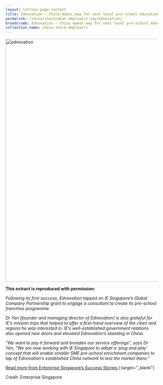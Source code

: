 ```yaml
---
layout: leftnav-page-content
title: Ednovation – China makes way for next level pre-school education
permalink: /china/share/what-employers-say/ednovation/
breadcrumb: Ednovation – China makes way for next level pre-school education
collection_name: china-share-employers
---
```


<img src="\images\china-employers\ednovation.jpg" alt="ednovation" style="width:800px;" />

**This extract is reproduced with permission:**

*Following its first success, Ednovation tapped on IE Singapore’s Global Company Partnership grant to engage a consultant to create its pre-school franchise programme.*

*Dr Yen [founder and managing director of Ednovation] is also grateful for IE’s mission trips that helped to offer a first-hand overview of the cities and regions he was interested in. IE’s well-established government relations also opened new doors and elevated Ednovation’s standing in China.*

*“We want to pay it forward and broaden our service offerings”, says Dr Yen, “We are now working with IE Singapore to adopt a ‘plug and play’ concept that will enable smaller SME pre-school enrichment companies to tap of Ednovation’s established China network to test the market there.”*

[Read more from Enterprise Singapore’s Success Stories.](https://ie.enterprisesg.gov.sg/Venture-Overseas/Browse-By-Market/Asia-Pacific/China/Success-Stories/cs/Success-Stories/China-makes-way-for-next-level-preschool-education){:target="_blank"}

Credit: Enterprise Singapore